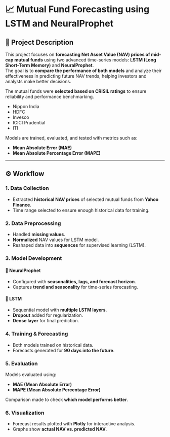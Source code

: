 # 📈 Mutual Fund Forecasting using LSTM and NeuralProphet  

## 📝 Project Description  
This project focuses on **forecasting Net Asset Value (NAV) prices of mid-cap mutual funds** using two advanced time-series models: **LSTM (Long Short-Term Memory)** and **NeuralProphet**.  
The goal is to **compare the performance of both models** and analyze their effectiveness in predicting future NAV trends, helping investors and analysts make better decisions.  

The mutual funds were **selected based on CRISIL ratings** to ensure reliability and performance benchmarking.  

- Nippon India  
- HDFC  
- Invesco  
- ICICI Prudential  
- ITI  

Models are trained, evaluated, and tested with metrics such as:  
- **Mean Absolute Error (MAE)**  
- **Mean Absolute Percentage Error (MAPE)**  

---

## ⚙️ Workflow  

### 1. Data Collection  
- Extracted **historical NAV prices** of selected mutual funds from **Yahoo Finance**.  
- Time range selected to ensure enough historical data for training.  

### 2. Data Preprocessing  
- Handled **missing values**.  
- **Normalized** NAV values for LSTM model.  
- Reshaped data into **sequences** for supervised learning (LSTM).  

### 3. Model Development  

#### 🔹 NeuralProphet  
- Configured with **seasonalities, lags, and forecast horizon**.  
- Captures **trend and seasonality** for time-series forecasting.  

#### 🔹 LSTM  
- Sequential model with **multiple LSTM layers**.  
- **Dropout** added for regularization.  
- **Dense layer** for final prediction.  

### 4. Training & Forecasting  
- Both models trained on historical data.  
- Forecasts generated for **90 days into the future**.  

### 5. Evaluation  
Models evaluated using:  
- **MAE (Mean Absolute Error)**  
- **MAPE (Mean Absolute Percentage Error)**  

Comparison made to check **which model performs better**.  

### 6. Visualization  
- Forecast results plotted with **Plotly** for interactive analysis.  
- Graphs show **actual NAV vs. predicted NAV**.  


